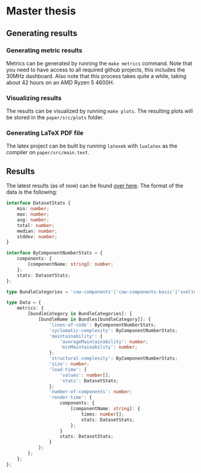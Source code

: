# Master thesis

## Generating results

### Generating metric results

Metrics can be generated by running the `make metrics` command. Note that you need to have access to all required github projects, this includes the 30MHz dashboard. Also note that this process takes quite a while, taking about 42 hours on an AMD Ryzen 5 4600H.

### Visualizing results

The results can be visualized by running `make plots`. The resulting plots will be stored in the `paper/src/plots` folder.

### Generating LaTeX PDF file

The latex project can be built by running `latexmk` with `lualatex` as the compiler on `paper/src/main.text`.

## Results

The latest results (as of now) can be found [over here](https://github.com/SanderRonde/master-thesis/blob/master/metrics/data/database.json). The format of the data is the following:

```ts
interface DatasetStats {
	min: number;
	max: number;
	avg: number;
	total: number;
	median: number;
	stddev: number;
}

interface ByComponentNumberStats = {
	components: {
		[componentName: string]: number;
	};
	stats: DatasetStats;
};

type BundleCategories = 'cow-components'|'cow-components-basic'|'svelte'|'angular'|'react'|'web-components'|'multi-framework';

type Data = {
	metrics: {
		[bundleCategory in BundleCategories]: {
			[bundleName in Bundles[bundleCategory]]: {
				'lines-of-code': ByComponentNumberStats;
				'cyclomatic-complexity': ByComponentNumberStats;
				'maintainability': {
					'averageMaintainability': number;
					'minMaintainability': number;
				};
				'structural-complexity': ByComponentNumberStats;
				'size': number;
				'load-time': {
					'values': number[];
					'stats': DatasetStats;
				};
				'number-of-components': number;
				'render-time': {
					components: {
						[componentName: string]: {
							times: number[];
							stats: DatasetStats;
						};
					}
					stats: DatasetStats;
				}
			};
		};
	};
};
```
